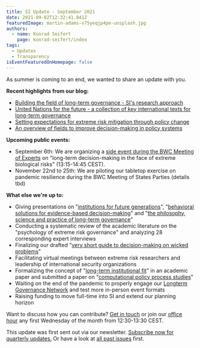 ```yaml
---
title: SI Update - September 2021
date: 2021-09-02T12:32:41.841Z
featuredImage: martin-adams-v75yeqjp4pe-unsplash.jpg
authors:
  - name: Konrad Seifert
    page: konrad-seifert/index
tags:
  - Updates
  - Transparency
isEventFeaturedOnHomepage: false
---
```

As summer is coming to an end, we wanted to share an update with you.

**Recent highlights from our blog:**

* [Building the field of long-term governance - SI's research approach](https://www.simoninstitute.ch/blog/post/building-the-field-of-long-term-governance-si%E2%80%99s-research-approach/)
* [United Nations for the future - a collection of key international texts for long-term governance](https://www.simoninstitute.ch/blog/post/united-nations-for-the-future-a-collection-of-key-international-texts-for-long-term-governance/)
* [Setting expectations for extreme risk mitigation through policy change](https://www.simoninstitute.ch/blog/post/setting-expectations-for-extreme-risk-mitigation-through-policy-change/)
* [An overview of fields to improve decision-making in policy systems](https://www.simoninstitute.ch/blog/post/an-overview-of-fields-to-improve-decisions-in-policy-and-practice/)

**Upcoming public events:**

* September 6th: We are organizing a [side event during the BWC Meeting of Experts](https://www.simoninstitute.ch/blog/post/lunch-event-during-bwc-meeting-of-experts/) on "long-term decision-making in the face of extreme biological risks" (13:15-14:45 CEST).
* November 22nd to 25th: We are piloting our tabletop exercise on pandemic resilience during the BWC Meeting of States Parties (details tbd)

**What else we're up to:**

* Giving presentations on "[institutions for future generations](https://www.youtube.com/watch?v=sgAMnGJSWkY)", "[behavioral solutions for evidence-based decision-making](https://www.simoninstitute.ch/blog/post/2021-sdgs-learning-training-practice/)" and "[the philosophy, science and practice of long-term governance](https://mediaserver.unige.ch/play/151903)"
* Conducting a systematic review of the academic literature on the "psychology of extreme risk governance" and analyzing 28 corresponding expert interviews
* Finalizing our drafted "[very short guide to decision-making on wicked problems](https://drive.google.com/file/d/1DJGYeqiXN-CMooKoBECq7VOvP69tWuFL/view)"
* Facilitating virtual meetings between extreme risk researchers and leadership of international security organizations
* Formalizing the concept of "[long-term institutional fit](https://www.simoninstitute.ch/project/public-policy-making-longterm-future/)" in an academic paper and submitted a paper on "[computational policy process studies](https://www.simoninstitute.ch/project/computational-policy-process-studies/)"
* Waiting on the end of the pandemic to properly engage our [Longterm Governance Network](https://www.simoninstitute.ch/project/longterm-governance-network/) and test more in-person event formats
* Raising funding to move full-time into SI and extend our planning horizon

Want to discuss how you can contribute? [Get in touch](mailto:konrad@simoninstitute.ch) or join our [office hour](https://www.simoninstitute.ch/project/office-hour/) any first Wednesday of the month from 12:30-13:30 CEST.

This update was first sent out via our newsletter. [Subscribe now for quarterly updates.](https://simoninstitute.us1.list-manage.com/subscribe?u=5d7bba8c78d25d980050b3a16&id=dfb580ce4c) Or have a look at [all past issues](https://us1.campaign-archive.com/home/?u=5d7bba8c78d25d980050b3a16&id=dfb580ce4c) first.

